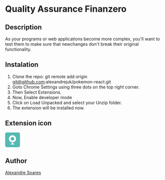 # Quality Assurance Finanzero

## Description
As your programs or web applications become more complex, you'll want to test them to make sure that newchanges don't break their original functionality.

## Instalation

1. Clone the repo: git remote add origin git@github.com:alexandrejuk/pokemon-react.git
2. Goto Chrome Settings using three dots on the top right corner.
3. Then Select Extensions.
4. Now, Enable developer mode
5. Click on Load Unpacked and select your Unzip folder.
6. The extension will be installed now.

## Extension icon
![icon-extension](icon_48.png)

## Author
[Alexandre Soares](https://github.com/alexandrejuk)